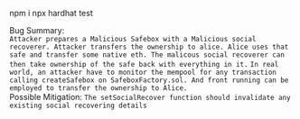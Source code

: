 npm i
npx hardhat test


Bug Summary:
<br />
`Attacker prepares a Malicious Safebox with a Malicious social recoverer. Attacker transfers the ownership to alice. Alice uses that safe and transfer some native eth. The malicous social recoverer can then take ownership of the safe back with everything in it.`
`In real world, an attacker have to monitor the mempool for any transaction calling createSafebox on SafeboxFactory.sol. And front running can be employed to transfer the ownership to Alice.`
<br />
Possible Mitigation: 
`The setSocialRecover function should invalidate any existing social recovering details`